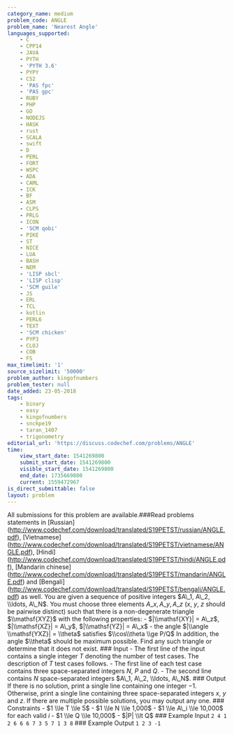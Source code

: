 ```yaml
---
category_name: medium
problem_code: ANGLE
problem_name: 'Nearest Angle'
languages_supported:
    - C
    - CPP14
    - JAVA
    - PYTH
    - 'PYTH 3.6'
    - PYPY
    - CS2
    - 'PAS fpc'
    - 'PAS gpc'
    - RUBY
    - PHP
    - GO
    - NODEJS
    - HASK
    - rust
    - SCALA
    - swift
    - D
    - PERL
    - FORT
    - WSPC
    - ADA
    - CAML
    - ICK
    - BF
    - ASM
    - CLPS
    - PRLG
    - ICON
    - 'SCM qobi'
    - PIKE
    - ST
    - NICE
    - LUA
    - BASH
    - NEM
    - 'LISP sbcl'
    - 'LISP clisp'
    - 'SCM guile'
    - JS
    - ERL
    - TCL
    - kotlin
    - PERL6
    - TEXT
    - 'SCM chicken'
    - PYP3
    - CLOJ
    - COB
    - FS
max_timelimit: '1'
source_sizelimit: '50000'
problem_author: kingofnumbers
problem_tester: null
date_added: 23-05-2018
tags:
    - binary
    - easy
    - kingofnumbers
    - snckpe19
    - taran_1407
    - trigonometry
editorial_url: 'https://discuss.codechef.com/problems/ANGLE'
time:
    view_start_date: 1541269800
    submit_start_date: 1541269800
    visible_start_date: 1541269800
    end_date: 1735669800
    current: 1559472967
is_direct_submittable: false
layout: problem
---
```

All submissions for this problem are available.\###Read problems statements in \[Russian\](http://www.codechef.com/download/translated/S19PETST/russian/ANGLE.pdf), \[Vietnamese\](http://www.codechef.com/download/translated/S19PETST/vietnamese/ANGLE.pdf), \[Hindi\](http://www.codechef.com/download/translated/S19PETST/hindi/ANGLE.pdf), \[Mandarin chinese\](http://www.codechef.com/download/translated/S19PETST/mandarin/ANGLE.pdf) and \[Bengali\](http://www.codechef.com/download/translated/S19PETST/bengali/ANGLE.pdf) as well. You are given a sequence of positive integers $A\_1, A\_2, \\ldots, A\_N$. You must choose three elements $A\_x, A\_y, A\_z$ ($x$, $y$, $z$ should be pairwise distinct) such that there is a non-degenerate triangle $\\mathsf{XYZ}$ with the following properties: - $|\\mathsf{XY}| = A\_z$, $|\\mathsf{XZ}| = A\_y$, $|\\mathsf{YZ}| = A\_x$ - the angle $|\\angle \\mathsf{YXZ}| = \\theta$ satisfies $\\cos\\theta \\ge P/Q$ In addition, the angle $\\theta$ should be maximum possible. Find any such triangle or determine that it does not exist. ### Input - The first line of the input contains a single integer $T$ denoting the number of test cases. The description of $T$ test cases follows. - The first line of each test case contains three space-separated integers $N$, $P$ and $Q$. - The second line contains $N$ space-separated integers $A\_1, A\_2, \\ldots, A\_N$. ### Output If there is no solution, print a single line containing one integer $-1$. Otherwise, print a single line containing three space-separated integers $x$, $y$ and $z$. If there are multiple possible solutions, you may output any one. ### Constraints - $1 \\le T \\le 5$ - $1 \\le N \\le 1,000$ - $1 \\le A\_i \\le 10,000$ for each valid $i$ - $1 \\le Q \\le 10,000$ - $|P| \\lt Q$ ### Example Input ``` 2 4 1 2 6 6 6 7 3 5 7 1 3 8 ``` ### Example Output ``` 1 2 3 -1 ```
